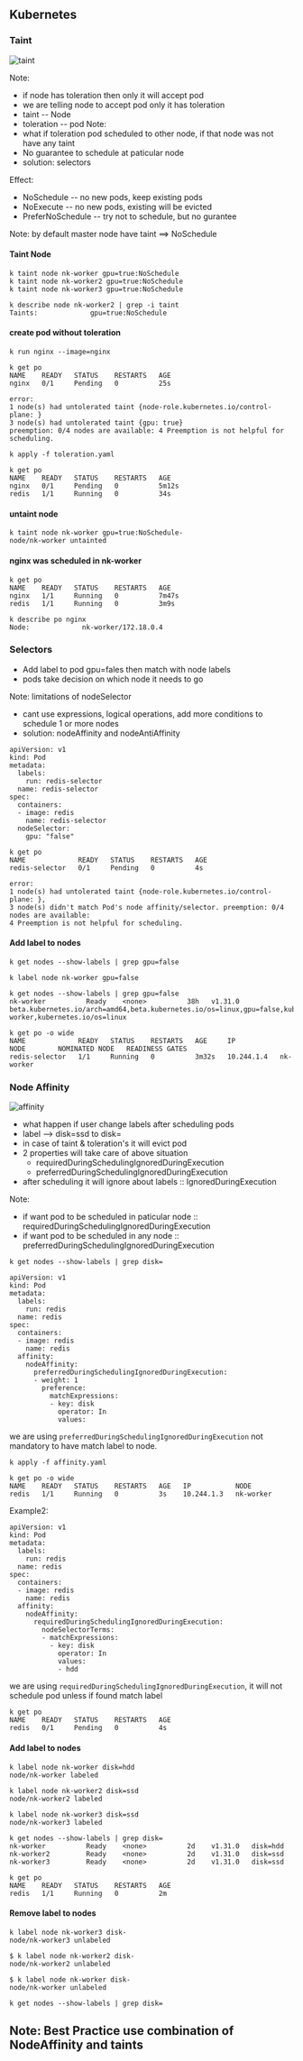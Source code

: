 ## Kubernetes

### Taint
![taint](./IMG/taint.png)

Note:
- if node has toleration then only it will accept pod
- we are telling node to accept pod only it has toleration
- taint      -- Node
- toleration -- pod 
Note: 
- what if toleration pod scheduled to other node, if that node was not have any taint
- No guarantee to schedule at paticular node 
- solution: selectors

Effect:
- NoSchedule       -- no new pods, keep existing pods
- NoExecute        -- no new pods, existing will be evicted
- PreferNoSchedule -- try not to schedule, but no gurantee

Note: by default master node have taint ==> NoSchedule

#### Taint Node
```
k taint node nk-worker gpu=true:NoSchedule
k taint node nk-worker2 gpu=true:NoSchedule
k taint node nk-worker3 gpu=true:NoSchedule

k describe node nk-worker2 | grep -i taint
Taints:             gpu=true:NoSchedule
```
#### create pod without toleration
```
k run nginx --image=nginx

k get po
NAME    READY   STATUS    RESTARTS   AGE
nginx   0/1     Pending   0          25s

error:
1 node(s) had untolerated taint {node-role.kubernetes.io/control-plane: }
3 node(s) had untolerated taint {gpu: true}
preemption: 0/4 nodes are available: 4 Preemption is not helpful for scheduling.
```
```
k apply -f toleration.yaml 

k get po
NAME    READY   STATUS    RESTARTS   AGE
nginx   0/1     Pending   0          5m12s
redis   1/1     Running   0          34s
```
#### untaint node
```
k taint node nk-worker gpu=true:NoSchedule-
node/nk-worker untainted
```
#### nginx was scheduled in nk-worker
```
k get po 
NAME    READY   STATUS    RESTARTS   AGE
nginx   1/1     Running   0          7m47s
redis   1/1     Running   0          3m9s

k describe po nginx
Node:             nk-worker/172.18.0.4
```
### Selectors
- Add label to pod gpu=fales then match with node labels
- pods take decision on which node it needs to go 

Note: limitations of nodeSelector
- cant use expressions, logical operations, add more conditions to schedule 1 or more nodes
- solution: nodeAffinity and nodeAntiAffinity
```
apiVersion: v1
kind: Pod
metadata:
  labels:
    run: redis-selector
  name: redis-selector
spec:
  containers:
  - image: redis
    name: redis-selector
  nodeSelector:
    gpu: "false"
```
```
k get po
NAME             READY   STATUS    RESTARTS   AGE
redis-selector   0/1     Pending   0          4s

error: 
1 node(s) had untolerated taint {node-role.kubernetes.io/control-plane: }, 
3 node(s) didn't match Pod's node affinity/selector. preemption: 0/4 nodes are available: 
4 Preemption is not helpful for scheduling.
```
#### Add label to nodes
```
k get nodes --show-labels | grep gpu=false

k label node nk-worker gpu=false

k get nodes --show-labels | grep gpu=false
nk-worker          Ready    <none>          38h   v1.31.0   beta.kubernetes.io/arch=amd64,beta.kubernetes.io/os=linux,gpu=false,kubernetes.io/arch=amd64,kubernetes.io/hostname=nk-worker,kubernetes.io/os=linux
```
```
k get po -o wide
NAME             READY   STATUS    RESTARTS   AGE     IP           NODE        NOMINATED NODE   READINESS GATES
redis-selector   1/1     Running   0          3m32s   10.244.1.4   nk-worker
```
### Node Affinity
![affinity](./IMG/affinity.png)
- what happen if user change labels after scheduling pods
- label --> disk=ssd to disk=
- in case of taint & toleration's it will evict pod
- 2 properties will take care of above situation
  - requiredDuringSchedulingIgnoredDuringExecution
  - preferredDuringSchedulingIgnoredDuringExecution
- after scheduling it will ignore about labels :: IgnoredDuringExecution

Note: 
- if want pod to be scheduled in paticular node :: requiredDuringSchedulingIgnoredDuringExecution
- if want pod to be scheduled in any node ::  preferredDuringSchedulingIgnoredDuringExecution
```
k get nodes --show-labels | grep disk=
```
```
apiVersion: v1
kind: Pod
metadata:
  labels:
    run: redis
  name: redis
spec:
  containers:
  - image: redis
    name: redis
  affinity:
    nodeAffinity:
      preferredDuringSchedulingIgnoredDuringExecution:
      - weight: 1
        preference:
          matchExpressions:
          - key: disk
            operator: In
            values:
```
we are using `preferredDuringSchedulingIgnoredDuringExecution` not mandatory to have match label to node.
```
k apply -f affinity.yaml 

k get po -o wide
NAME    READY   STATUS    RESTARTS   AGE   IP           NODE
redis   1/1     Running   0          3s    10.244.1.3   nk-worker
```
Example2:
```
apiVersion: v1
kind: Pod
metadata:
  labels:
    run: redis
  name: redis
spec:
  containers:
  - image: redis
    name: redis
  affinity:
    nodeAffinity:
      requiredDuringSchedulingIgnoredDuringExecution:
        nodeSelectorTerms:
        - matchExpressions:
          - key: disk
            operator: In
            values:
            - hdd
```
we are using `requiredDuringSchedulingIgnoredDuringExecution`, it will not schedule pod unless if found match label
```
k get po
NAME    READY   STATUS    RESTARTS   AGE
redis   0/1     Pending   0          4s
```
#### Add label to nodes
```
k label node nk-worker disk=hdd
node/nk-worker labeled

k label node nk-worker2 disk=ssd
node/nk-worker2 labeled

k label node nk-worker3 disk=ssd
node/nk-worker3 labeled
```
```
k get nodes --show-labels | grep disk=
nk-worker          Ready    <none>          2d    v1.31.0   disk=hdd
nk-worker2         Ready    <none>          2d    v1.31.0   disk=ssd
nk-worker3         Ready    <none>          2d    v1.31.0   disk=ssd
```
```
k get po
NAME    READY   STATUS    RESTARTS   AGE
redis   1/1     Running   0          2m
```
#### Remove label to nodes
```
k label node nk-worker3 disk-
node/nk-worker3 unlabeled

$ k label node nk-worker2 disk-
node/nk-worker2 unlabeled

$ k label node nk-worker disk-
node/nk-worker unlabeled

k get nodes --show-labels | grep disk=
```
## Note: Best Practice use combination of NodeAffinity and taints